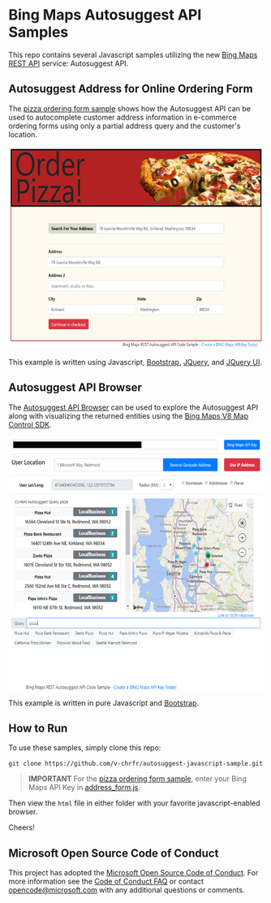 # Bing Maps Autosuggest API Samples

This repo contains several Javascript samples utilizing the new [Bing Maps REST API](https://msdn.microsoft.com/en-us/library/ff701713.aspx) service: Autosuggest API.

## Autosuggest Address for Online Ordering Form

The [pizza ordering form sample](pizza-ordering-form) shows how the Autosuggest API can be used to autocomplete customer address information in e-commerce ordering forms using only a partial address query and the customer's location.

<img src="media/pizza_sample.PNG" height="400">

This example is written using Javascript, [Bootstrap](http://getbootstrap.com/), [JQuery](https://jquery.com/), and [JQuery UI](https://jqueryui.com/autocomplete/).

## Autosuggest API Browser

The [Autosuggest API Browser](api-browser) can be used to explore the Autosuggest API along with visualizing the returned entities using the [Bing Maps V8 Map Control SDK](https://msdn.microsoft.com/en-us/library/mt712542.aspx).

<img src="media/autosuggest_tool_pic.PNG" height="500">

This example is written in pure Javascript and [Bootstrap](http://getbootstrap.com/).

## How to Run

To use these samples, simply clone this repo:

```console
git clone https://github.com/v-chrfr/autosuggest-javascript-sample.git
```

> **IMPORTANT** For the [pizza ordering form sample](pizza-ordering-form), enter your Bing Maps API Key in [address_form.js](pizza-ordering-form/address_form.js).

Then view the `html` file in either folder with your favorite javascript-enabled browser.

Cheers!

## Microsoft Open Source Code of Conduct
This project has adopted the [Microsoft Open Source Code of Conduct](https://opensource.microsoft.com/codeofconduct/).
For more information see the [Code of Conduct FAQ](https://opensource.microsoft.com/codeofconduct/faq/) or contact [opencode@microsoft.com](mailto:opencode@microsoft.com) with any additional questions or comments.
